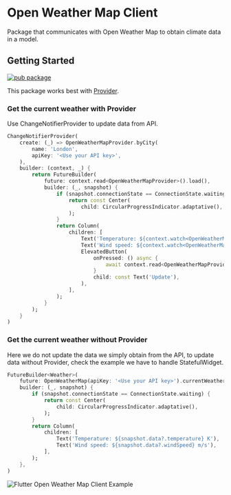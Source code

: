 # Open Weather Map Client

Package that communicates with Open Weather Map to obtain climate data in a model.

## Getting Started
[![pub package](https://pub.dev/static/img/pub-dev-logo-2x.png?hash=umitaheu8hl7gd3mineshk2koqfngugi)](https://pub.dev/packages/open_weather_map_client)

This package works best with [Provider](https://pub.dev/packages/provider).

### **Get the current weather with Provider**
Use ChangeNotifierProvider to update data from API.
```dart
ChangeNotifierProvider(
    create: (_) => OpenWeatherMapProvider.byCity(
        name: 'London',
        apiKey: '<Use your API key>',
    ),
    builder: (context, _) {
        return FutureBuilder(
            future: context.read<OpenWeatherMapProvider>().load(),
            builder: (_, snapshot) {
                if (snapshot.connectionState == ConnectionState.waiting) {
                    return const Center(
                        child: CircularProgressIndicator.adaptative(),
                    );
                }
                return Column(
                    children: [
                        Text('Temperature: ${context.watch<OpenWeatherMapProvider>().weather.temperature} K'),
                        Text('Wind speed: ${context.watch<OpenWeatherMapProvider>().weather.windSpeed} m/s'),
                        ElevatedButton(
                            onPressed: () async {
                                await context.read<OpenWeatherMapProvider>().update();
                            }
                            child: const Text('Update'),
                        ),
                    ],
                );
            }
        );
    }
)
```

### **Get the current weather without Provider**
Here we do not update the data we simply obtain from the API, to update data without Provider, check the example we have to handle StatefulWidget.
```dart
FutureBuilder<Weather>(
    future: OpenWeatherMap(apiKey: '<Use your API key>').currentWeatherByCity(name: 'London'),
    builder: (_, snapshot) {
        if (snapshot.connectionState == ConnectionState.waiting) {
            return const Center(
                child: CircularProgressIndicator.adaptative(),
            );
        }
        return Column(
            children: [
                Text('Temperature: ${snapshot.data?.temperature} K'),
                Text('Wind speed: ${snapshot.data?.windSpeed} m/s'),
            ],
        );
    },
)
```

![Flutter Open Weather Map Client Example](https://i.postimg.cc/FR2jQJds/Screenshot-2021-08-02-180857.jpg)

